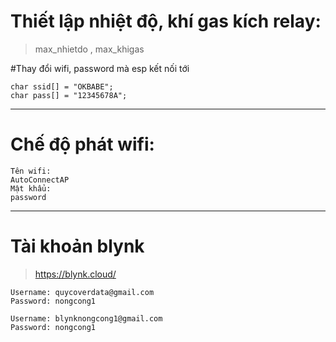 # Thiết lập nhiệt độ, khí gas kích relay:
> max_nhietdo , max_khigas

#Thay đổi wifi, password mà esp kết nối tới

```
char ssid[] = "OKBABE";
char pass[] = "12345678A";
```
---
# Chế độ phát wifi:
```
Tên wifi:
AutoConnectAP
Mật khẩu:
password
```
---
# Tài khoản blynk
> https://blynk.cloud/
 ```
 Username: quycoverdata@gmail.com
 Password: nongcong1
```

 ```
 Username: blynknongcong1@gmail.com
 Password: nongcong1
```
